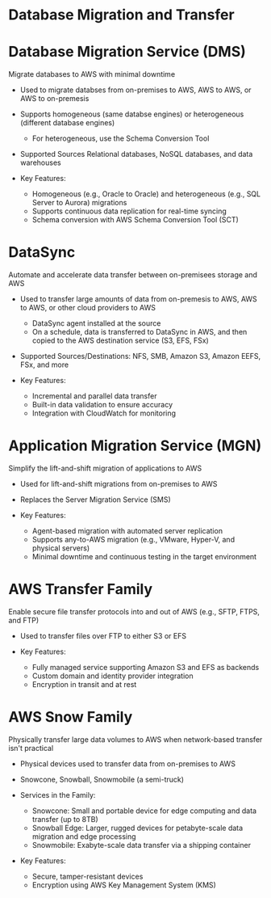 # Database Migration and Transfer

# Database Migration Service (DMS)

Migrate databases to AWS with minimal downtime

- Used to migrate databses from on-premises to AWS, AWS to AWS, or AWS to on-premesis
- Supports homogeneous (same databse engines) or heterogeneous (different database engines)
    - For heterogeneous, use the Schema Conversion Tool

- Supported Sources Relational databases, NoSQL databases, and data warehouses
- Key Features:
    - Homogeneous (e.g., Oracle to Oracle) and heterogeneous (e.g., SQL Server to Aurora) migrations
    - Supports continuous data replication for real-time syncing
    - Schema conversion with AWS Schema Conversion Tool (SCT)

# DataSync

Automate and accelerate data transfer between on-premisees storage and AWS

- Used to transfer large amounts of data from on-premesis to AWS, AWS to AWS, or other cloud providers to AWS
    - DataSync agent installed at the source
    - On a schedule, data is transferred to DataSync in AWS, and then copied to the AWS destination service (S3, EFS, FSx)

- Supported Sources/Destinations: NFS, SMB, Amazon S3, Amazon EEFS, FSx, and more
- Key Features:
    - Incremental and parallel data transfer
    - Built-in data validation to ensure accuracy
    - Integration with CloudWatch for monitoring

# Application Migration Service (MGN)

Simplify the lift-and-shift migration of applications to AWS

- Used for lift-and-shift migrations from on-premises to AWS
- Replaces the Server Migration Service (SMS)

- Key Features:
    - Agent-based migration with automated server replication
    - Supports any-to-AWS migration (e.g., VMware, Hyper-V, and physical servers)
    - Minimal downtime and continuous testing in the target environment

# AWS Transfer Family

Enable secure file transfer protocols into and out of AWS (e.g., SFTP, FTPS, and FTP)

- Used to transfer files over FTP to either S3 or EFS

- Key Features:
    - Fully managed service supporting Amazon S3 and EFS as backends
    - Custom domain and identity provider integration
    - Encryption in transit and at rest

# AWS Snow Family

Physically transfer large data volumes to AWS when network-based transfer isn't practical

- Physical devices used to transfer data from on-premises to AWS
- Snowcone, Snowball, Snowmobile (a semi-truck)

- Services in the Family:
    - Snowcone: Small and portable device for edge computing and data transfer (up to 8TB)
    - Snowball Edge: Larger, rugged devices for petabyte-scale data migration and edge processing
    - Snowmobile: Exabyte-scale data transfer via a shipping container
- Key Features:
    - Secure, tamper-resistant devices
    - Encryption using AWS Key Management System (KMS)

